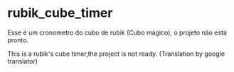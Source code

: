 # rubik_cube_timer

Esse é um cronometro do cubo de rubik (Cubo mágico), o projeto não está pronto.

This is a rubik's cube timer,the project is not ready. (Translation by google translator)
